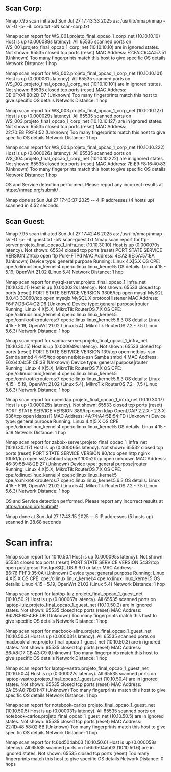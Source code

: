 ## Scan Corp:

Nmap 7.95 scan initiated Sun Jul 27 17:43:33 2025 as: /usr/lib/nmap/nmap -sV -O -p- -iL corp.txt -oN scan-corp.txt

Nmap scan report for WS_001.projeto_final_opcao_1_corp_net (10.10.10.10)
Host is up (0.000089s latency).
All 65535 scanned ports on WS_001.projeto_final_opcao_1_corp_net (10.10.10.10) are in ignored states.
Not shown: 65535 closed tcp ports (reset)
MAC Address: F2:FA:C6:4A:57:51 (Unknown)
Too many fingerprints match this host to give specific OS details
Network Distance: 1 hop

Nmap scan report for WS_002.projeto_final_opcao_1_corp_net (10.10.10.101)
Host is up (0.000031s latency).
All 65535 scanned ports on WS_002.projeto_final_opcao_1_corp_net (10.10.10.101) are in ignored states.
Not shown: 65535 closed tcp ports (reset)
MAC Address: CE:0F:04:B0:2D:D7 (Unknown)
Too many fingerprints match this host to give specific OS details
Network Distance: 1 hop

Nmap scan report for WS_003.projeto_final_opcao_1_corp_net (10.10.10.127)
Host is up (0.000029s latency).
All 65535 scanned ports on WS_003.projeto_final_opcao_1_corp_net (10.10.10.127) are in ignored states.
Not shown: 65535 closed tcp ports (reset)
MAC Address: 22:70:E8:F9:F4:52 (Unknown)
Too many fingerprints match this host to give specific OS details
Network Distance: 1 hop

Nmap scan report for WS_004.projeto_final_opcao_1_corp_net (10.10.10.222)
Host is up (0.000026s latency).
All 65535 scanned ports on WS_004.projeto_final_opcao_1_corp_net (10.10.10.222) are in ignored states.
Not shown: 65535 closed tcp ports (reset)
MAC Address: 7E:E9:F8:16:40:83 (Unknown)
Too many fingerprints match this host to give specific OS details
Network Distance: 1 hop

OS and Service detection performed. Please report any incorrect results at https://nmap.org/submit/ .

Nmap done at Sun Jul 27 17:43:37 2025 -- 4 IP addresses (4 hosts up) scanned in 4.52 seconds

## Scan Guest:

Nmap 7.95 scan initiated Sun Jul 27 17:42:46 2025 as: /usr/lib/nmap/nmap -sV -O -p- -iL guest.txt -oN scan-guest.txt
Nmap scan report for ftp-server.projeto_final_opcao_1_infra_net (10.10.30.10)
Host is up (0.000070s latency).
Not shown: 65534 closed tcp ports (reset)
PORT   STATE SERVICE VERSION
21/tcp open  ftp     Pure-FTPd
MAC Address: 4E:A2:9E:5A:57:EA (Unknown)
Device type: general purpose
Running: Linux 4.X|5.X
OS CPE: cpe:/o:linux:linux_kernel:4 cpe:/o:linux:linux_kernel:5
OS details: Linux 4.15 - 5.19, OpenWrt 21.02 (Linux 5.4)
Network Distance: 1 hop

Nmap scan report for mysql-server.projeto_final_opcao_1_infra_net (10.10.30.11)
Host is up (0.000032s latency).
Not shown: 65533 closed tcp ports (reset)
PORT      STATE SERVICE VERSION
3306/tcp  open  mysql   MySQL 8.0.43
33060/tcp open  mysqlx  MySQL X protocol listener
MAC Address: F6:F7:DB:C4:C2:D6 (Unknown)
Device type: general purpose|router
Running: Linux 4.X|5.X, MikroTik RouterOS 7.X
OS CPE: cpe:/o:linux:linux_kernel:4 cpe:/o:linux:linux_kernel:5 cpe:/o:mikrotik:routeros:7 cpe:/o:linux:linux_kernel:5.6.3
OS details: Linux 4.15 - 5.19, OpenWrt 21.02 (Linux 5.4), MikroTik RouterOS 7.2 - 7.5 (Linux 5.6.3)
Network Distance: 1 hop

Nmap scan report for samba-server.projeto_final_opcao_1_infra_net (10.10.30.15)
Host is up (0.000049s latency).
Not shown: 65533 closed tcp ports (reset)
PORT    STATE SERVICE     VERSION
139/tcp open  netbios-ssn Samba smbd 4
445/tcp open  netbios-ssn Samba smbd 4
MAC Address: E6:64:04:5F:CE:3B (Unknown)
Device type: general purpose|router
Running: Linux 4.X|5.X, MikroTik RouterOS 7.X
OS CPE: cpe:/o:linux:linux_kernel:4 cpe:/o:linux:linux_kernel:5 cpe:/o:mikrotik:routeros:7 cpe:/o:linux:linux_kernel:5.6.3
OS details: Linux 4.15 - 5.19, OpenWrt 21.02 (Linux 5.4), MikroTik RouterOS 7.2 - 7.5 (Linux 5.6.3)
Network Distance: 1 hop

Nmap scan report for openldap.projeto_final_opcao_1_infra_net (10.10.30.17)
Host is up (0.000025s latency).
Not shown: 65533 closed tcp ports (reset)
PORT    STATE SERVICE  VERSION
389/tcp open  ldap     OpenLDAP 2.2.X - 2.3.X
636/tcp open  ldapssl?
MAC Address: 4A:74:A4:5B:54:FD (Unknown)
Device type: general purpose
Running: Linux 4.X|5.X
OS CPE: cpe:/o:linux:linux_kernel:4 cpe:/o:linux:linux_kernel:5
OS details: Linux 4.15 - 5.19
Network Distance: 1 hop

Nmap scan report for zabbix-server.projeto_final_opcao_1_infra_net (10.10.30.117)
Host is up (0.000065s latency).
Not shown: 65532 closed tcp ports (reset)
PORT      STATE SERVICE             VERSION
80/tcp    open  http                nginx
10051/tcp open  ssl/zabbix-trapper?
10052/tcp open  unknown
MAC Address: 46:39:5B:48:2E:27 (Unknown)
Device type: general purpose|router
Running: Linux 4.X|5.X, MikroTik RouterOS 7.X
OS CPE: cpe:/o:linux:linux_kernel:4 cpe:/o:linux:linux_kernel:5 cpe:/o:mikrotik:routeros:7 cpe:/o:linux:linux_kernel:5.6.3
OS details: Linux 4.15 - 5.19, OpenWrt 21.02 (Linux 5.4), MikroTik RouterOS 7.2 - 7.5 (Linux 5.6.3)
Network Distance: 1 hop

OS and Service detection performed. Please report any incorrect results at https://nmap.org/submit/ .

Nmap done at Sun Jul 27 17:43:15 2025 -- 5 IP addresses (5 hosts up) scanned in 28.68 seconds

# Scan infra:

Nmap scan report for 10.10.50.1
Host is up (0.000095s latency).
Not shown: 65534 closed tcp ports (reset)
PORT     STATE SERVICE    VERSION
5432/tcp open  postgresql PostgreSQL DB 9.6.0 or later
MAC Address: B6:76:F1:F3:35:0A (Unknown)
Device type: general purpose
Running: Linux 4.X|5.X
OS CPE: cpe:/o:linux:linux_kernel:4 cpe:/o:linux:linux_kernel:5
OS details: Linux 4.15 - 5.19, OpenWrt 21.02 (Linux 5.4)
Network Distance: 1 hop

Nmap scan report for laptop-luiz.projeto_final_opcao_1_guest_net (10.10.50.2)
Host is up (0.000067s latency).
All 65535 scanned ports on laptop-luiz.projeto_final_opcao_1_guest_net (10.10.50.2) are in ignored states.
Not shown: 65535 closed tcp ports (reset)
MAC Address: B6:2B:E8:F4:BE:DB (Unknown)
Too many fingerprints match this host to give specific OS details
Network Distance: 1 hop

Nmap scan report for macbook-aline.projeto_final_opcao_1_guest_net (10.10.50.3)
Host is up (0.000031s latency).
All 65535 scanned ports on macbook-aline.projeto_final_opcao_1_guest_net (10.10.50.3) are in ignored states.
Not shown: 65535 closed tcp ports (reset)
MAC Address: B6:A8:D7:CB:A3:C9 (Unknown)
Too many fingerprints match this host to give specific OS details
Network Distance: 1 hop

Nmap scan report for laptop-vastro.projeto_final_opcao_1_guest_net (10.10.50.4)
Host is up (0.000027s latency).
All 65535 scanned ports on laptop-vastro.projeto_final_opcao_1_guest_net (10.10.50.4) are in ignored states.
Not shown: 65535 closed tcp ports (reset)
MAC Address: 2A:E5:A0:7B:D1:47 (Unknown)
Too many fingerprints match this host to give specific OS details
Network Distance: 1 hop

Nmap scan report for notebook-carlos.projeto_final_opcao_1_guest_net (10.10.50.5)
Host is up (0.000031s latency).
All 65535 scanned ports on notebook-carlos.projeto_final_opcao_1_guest_net (10.10.50.5) are in ignored states.
Not shown: 65535 closed tcp ports (reset)
MAC Address: 22:1D:48:58:02:8B (Unknown)
Too many fingerprints match this host to give specific OS details
Network Distance: 1 hop

Nmap scan report for fc6bd504ab03 (10.10.50.6)
Host is up (0.000058s latency).
All 65535 scanned ports on fc6bd504ab03 (10.10.50.6) are in ignored states.
Not shown: 65535 closed tcp ports (reset)
Too many fingerprints match this host to give specific OS details
Network Distance: 0 hops